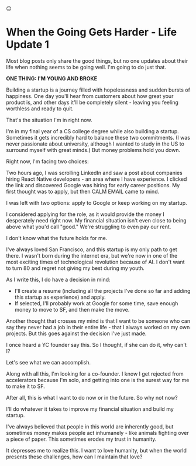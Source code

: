 😔

# When the Going Gets Harder - Life Update 1

Most blog posts only share the good things, but no one updates about their life when nothing seems to be going well. I'm going to do just that.

**ONE THING: I'M YOUNG AND BROKE**

Building a startup is a journey filled with hopelessness and sudden bursts of happiness. One day you'll hear from customers about how great your product is, and other days it'll be completely silent - leaving you feeling worthless and ready to quit.

That's the situation I'm in right now.

I'm in my final year of a CS college degree while also building a startup. Sometimes it gets incredibly hard to balance these two commitments. (I was never passionate about university, although I wanted to study in the US to surround myself with great minds.) But money problems hold you down.

Right now, I'm facing two choices:

Two hours ago, I was scrolling LinkedIn and saw a post about companies hiring React Native developers - an area where I have experience. I clicked the link and discovered Google was hiring for early career positions. My first thought was to apply, but then CALM EMAIL came to mind.

I was left with two options: apply to Google or keep working on my startup.

I considered applying for the role, as it would provide the money I desperately need right now. My financial situation isn't even close to being above what you'd call "good." We're struggling to even pay our rent.

I don't know what the future holds for me.

I've always loved San Francisco, and this startup is my only path to get there. I wasn't born during the internet era, but we're now in one of the most exciting times of technological revolution because of AI. I don't want to turn 80 and regret not giving my best during my youth.

As I write this, I do have a decision in mind:

* I'll create a resume (including all the projects I've done so far and adding this startup as experience) and apply.
* If selected, I'll probably work at Google for some time, save enough money to move to SF, and then make the move.

Another thought that crosses my mind is that I want to be someone who can say they never had a job in their entire life - that I always worked on my own projects. But this goes against the decision I've just made.

I once heard a YC founder say this. So I thought, if she can do it, why can't I?

Let's see what we can accomplish.

Along with all this, I'm looking for a co-founder. I know I get rejected from accelerators because I'm solo, and getting into one is the surest way for me to make it to SF.

After all, this is what I want to do now or in the future. So why not now?

I'll do whatever it takes to improve my financial situation and build my startup.

I've always believed that people in this world are inherently good, but sometimes money makes people act inhumanely - like animals fighting over a piece of paper. This sometimes erodes my trust in humanity.

It depresses me to realize this. I want to love humanity, but when the world presents these challenges, how can I maintain that love?
